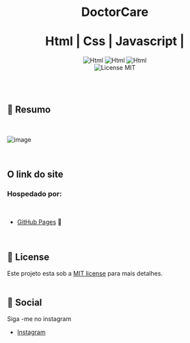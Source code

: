


<br />
<br />
<h1 align="center">
 DoctorCare
  <br />
  <br />
  Html |  Css  |  Javascript | 
</h1>
  
<p align="center">
 <img alt="Html" src="https://img.shields.io/badge/hypertext%20-Html-important" /> 
   <img alt="Html" src="https://img.shields.io/badge/Cascading%20Style sheets-Css-blue" />
  <img alt="Html" src="https://img.shields.io/badge/Main%20lenguage-Javascript-yellow" /> <br/>
  <img alt="License MIT" src="https://img.shields.io/badge/License-MIT-%2398C611" />
 
</p> 
<br />
<br />

## 📓 Resumo
<br />

![image](https://user-images.githubusercontent.com/96529532/173442092-44ef8b7d-9ec1-4044-acb4-ddcc0146cce3.png)
 

<br />

## O link do site 
### **Hospedado por:**
<br />

  - [GitHub Pages](https://anselmo-dias.github.io/BarbeariaDosBoys/) 💈
 


<br />

## :memo: License

Este projeto esta sob a [MIT license](LICENSE) para mais detalhes.
<br />
<br />

## :iphone: Social

Siga -me no instagram
<br />

- [Instagram](https://www.instagram.com/_anselmo_69/)

<br />
